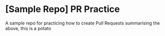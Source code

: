 # [Sample Repo] PR Practice
A sample repo for practicing how to create Pull Requests
summarising the above, this is a potato
